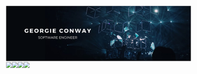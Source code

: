 <img src="georgie conway (1).png">
<div style="display: flex">
  <img src="https://img.shields.io/badge/|-TWITTER-179aa7?style=for-the-badge&logo=twitter&logoColor=FFF"/>
  <img src="https://img.shields.io/badge/|-LINKEDIN-179aa7?style=for-the-badge&logo=linkedin&logoColor=FFF"/>
  <img src="https://img.shields.io/badge/|-WEBSITE-179aa7?style=for-the-badge&logo=atom&logoColor=FFF"/>
  <img src="https://img.shields.io/badge/|-CONTACT_ME-179aa7?style=for-the-badge&logo=mailgun&logoColor=FFF"/>
</div>
<!--
**dopeantelope/dopeantelope** is a ✨ _special_ ✨ repository because its `README.md` (this file) appears on your GitHub profile.

Here are some ideas to get you started:

- 🔭 I’m currently working on ...
- 🌱 I’m currently learning ...
- 👯 I’m looking to collaborate on ...
- 🤔 I’m looking for help with ...
- 💬 Ask me about ...
- 📫 How to reach me: ...
- 😄 Pronouns: ...
- ⚡ Fun fact: ...
-->

